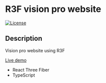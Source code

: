 # R3F vision pro website


[![License](https://img.shields.io/badge/license-MIT-blue.svg)](LICENSE)

## Description

Vision pro website using R3F


[Live demo](https://codesandbox.io/p/github/gary880/r3f-testing/main?file=%2Fsrc%2FApp.tsx&workspaceId=56d231b4-cf1a-486c-8b51-5bdfc8412828)


- React Three Fiber
- TypeScript
